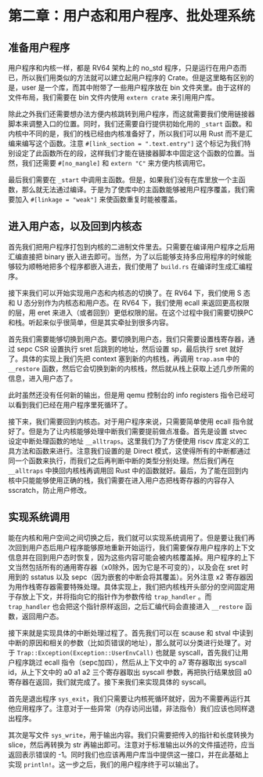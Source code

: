 # 第二章：用户态和用户程序、批处理系统

## 准备用户程序

用户程序和内核一样，都是 RV64 架构上的 no_std 程序，只是运行在用户态而已，所以我们用类似的方法就可以建立起用户程序的 Crate。但是这里略有区别的是，user 是一个库，而其中附带了一些用户程序放在 bin 文件夹里。由于这样的文件布局，我们需要在 bin 文件内使用 `extern crate` 来引用用户库。

除此之外我们还需要想办法方便内核跳转到用户程序，而这就需要我们使用链接器脚本来调整入口的位置。同时，我们还需要自行提供初始化用的 `_start` 函数。和内核中不同的是，我们的栈已经由内核准备好了，所以我们可以用 Rust 而不是汇编来编写这个函数。注意 `#[link_section = ".text.entry"]` 这个标记为我们特别设定了此函数所在的段，这样我们才能在链接器脚本中固定这个函数的位置。当然，我们还需要 `#[no_mangle]` 和 `extern "C"` 来方便内核调用它。

最后我们需要在 `_start` 中调用主函数。但是，如果我们没有在库里放一个主函数，那么就无法通过编译。于是为了使库中的主函数能够被用户程序覆盖，我们需要加入 `#[linkage = "weak"]` 来使函数重复时能被覆盖。

## 进入用户态，以及回到内核态

首先我们把用户程序打包到内核的二进制文件里去。只需要在编译用户程序之后用汇编直接把 binary 嵌入进去即可。当然，为了以后能够支持多应用程序的时候能够较为顺畅地把多个程序都嵌入进去，我们使用了 `build.rs` 在编译时生成汇编程序。

接下来我们可以开始实现用户态和内核态的切换了。在 RV64 下，我们使用 S 态和 U 态分别作为内核态和用户态。在 RV64 下，我们使用 ecall 来返回更高权限的层，用 eret 来进入（或者回到）更低权限的层。在这个过程中我们需要切换PC和栈。听起来似乎很简单，但是其实牵扯到很多内容。

首先我们需要能够切换到用户态。要切换到用户态，我们只需要设置栈寄存器，通过 sepc CSR 设置执行 sret 后跳到的地址，然后设置 sp，最后执行 sret 就好了。具体的实现上我们先把 context 塞到新的内核栈，再调用 `trap.asm` 中的 `__restore` 函数，然后它会切换到新的内核栈，然后就从栈上获取上述几步所需的信息，进入用户态了。

此时虽然还没有任何新的输出，但是用 qemu 控制台的 info registers 指令已经可以看到我们已经在用户程序里死循环了。

接下来，我们需要回到内核态。对于用户程序来说，只需要简单使用 ecall 指令就好了。但是为了让内核能够处理中断我们需要提前做点准备。首先是设置 stvec 设定中断处理函数的地址 `__alltraps`。这里我们为了方便使用 riscv 库定义的工具方法和函数来进行。注意我们设置的是 Direct 模式，这使得所有的中断都通过同一个函数来执行，而我们之后再判断中断的类型分别处理。然后我们再在 `__alltraps` 中换回内核栈再调用回 Rust 中的函数就好。最后，为了能在回到内核中只能能够使用正确的栈，我们需要在进入用户态把栈寄存器的内容存入 sscratch，防止用户修改。

## 实现系统调用

能在内核和用户空间之间切换之后，我们就可以实现系统调用了。但是要让我们再次回到用户态后用户程序能够原地重新开始运行，我们需要保存用户程序的上下文信息并在回到用户态时恢复，因为这些内容可能会被内核覆盖掉。用户程序的上下文当然包括所有的通用寄存器（x0除外，因为它是不可变的），以及会在 sret 时用到的 sstatus 以及 sepc（因为嵌套的中断会将其覆盖）。另外注意 x2 寄存器因为用作栈寄存器需要特殊处理。具体实现上，我们把内核栈开头部分的空间固定用于存放上下文，并将指向它的指针作为参数传给 `trap_handler` 。而 `trap_handler` 也会把这个指针原样返回，之后汇编代码会直接进入 `__restore` 函数，返回用户态。

接下来就是实现具体的中断处理过程了。首先我们可以在 scause 和 stval 中读到中断的原因和相关的参数（比如页错误的地址），那么就可以分类进行处理了。对于 `Trap::Exception(Exception::UserEnvCall)` 也就是 syscall，首先我们让用户程序跳过 ecall 指令（sepc加四），然后从上下文中的 a7 寄存器取出 syscall id，从上下文中的 a0 a1 a2 三个寄存器取出 syscall 参数，再把执行结果放回 a0 寄存器在返回，我们就完成了。接下来我们来实现具体的 syscall。

首先是退出程序 `sys_exit`，我们只需要让内核死循环就好，因为不需要再运行其他应用程序了。注意对于一些异常（内存访问出错，非法指令）我们应该也同样退出程序。

其次是写文件 `sys_write`，用于输出内容。我们只需要把传入的指针和长度转换为 slice，然后再转换为 str 再输出即可。注意对于标准输出以外的文件描述符，应当返回表示错误的 -1。同时我们也应该再用户库当中提供这一接口，并在此基础上实现 `println!`。这一步之后，我们的用户程序终于可以输出了。